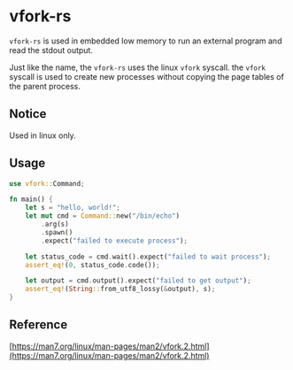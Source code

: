 # vfork-rs

`vfork-rs` is used in embedded low memory to run an external program and read the stdout output.

Just like the name, the `vfork-rs` uses the linux `vfork` syscall. the `vfork` syscall is used to create new processes without copying the page tables of the parent process. 


## Notice

Used in linux only.

## Usage

```rust
use vfork::Command;

fn main() {
    let s = "hello, world!";
    let mut cmd = Command::new("/bin/echo")
        .arg(s)
        .spawn()
        .expect("failed to execute process");

    let status_code = cmd.wait().expect("failed to wait process");
    assert_eq!(0, status_code.code());

    let output = cmd.output().expect("failed to get output");
    assert_eq!(String::from_utf8_lossy(&output), s);
}
```

## Reference

[https://man7.org/linux/man-pages/man2/vfork.2.html](https://man7.org/linux/man-pages/man2/vfork.2.html)


